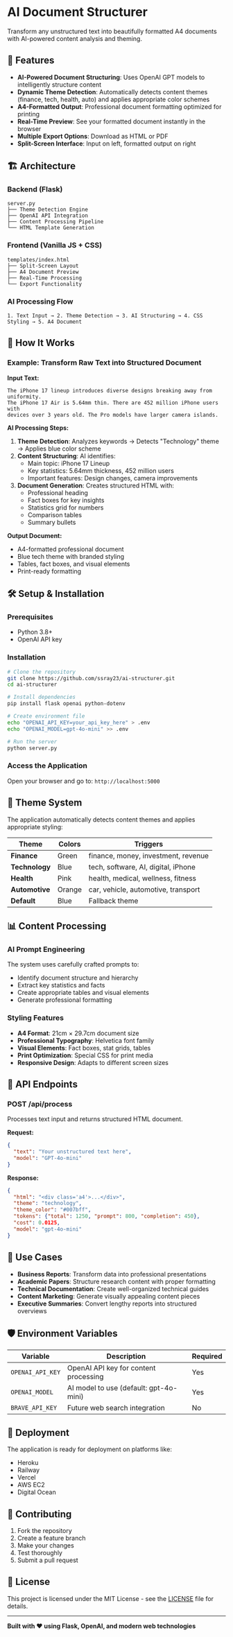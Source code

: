 # AI Document Structurer

Transform any unstructured text into beautifully formatted A4 documents with AI-powered content analysis and theming.

## 🚀 Features

- **AI-Powered Document Structuring**: Uses OpenAI GPT models to intelligently structure content
- **Dynamic Theme Detection**: Automatically detects content themes (finance, tech, health, auto) and applies appropriate color schemes
- **A4-Formatted Output**: Professional document formatting optimized for printing
- **Real-Time Preview**: See your formatted document instantly in the browser
- **Multiple Export Options**: Download as HTML or PDF
- **Split-Screen Interface**: Input on left, formatted output on right

## 🏗️ Architecture

### Backend (Flask)
```
server.py
├── Theme Detection Engine
├── OpenAI API Integration
├── Content Processing Pipeline
└── HTML Template Generation
```

### Frontend (Vanilla JS + CSS)
```
templates/index.html
├── Split-Screen Layout
├── A4 Document Preview
├── Real-Time Processing
└── Export Functionality
```

### AI Processing Flow
```
1. Text Input → 2. Theme Detection → 3. AI Structuring → 4. CSS Styling → 5. A4 Document
```

## 🎯 How It Works

### Example: Transform Raw Text into Structured Document

**Input Text:**
```
The iPhone 17 lineup introduces diverse designs breaking away from uniformity. 
The iPhone 17 Air is 5.64mm thin. There are 452 million iPhone users with 
devices over 3 years old. The Pro models have larger camera islands.
```

**AI Processing Steps:**

1. **Theme Detection**: Analyzes keywords → Detects "Technology" theme → Applies blue color scheme
2. **Content Structuring**: AI identifies:
   - Main topic: iPhone 17 Lineup
   - Key statistics: 5.64mm thickness, 452 million users
   - Important features: Design changes, camera improvements
3. **Document Generation**: Creates structured HTML with:
   - Professional heading
   - Fact boxes for key insights
   - Statistics grid for numbers
   - Comparison tables
   - Summary bullets

**Output Document:**
- A4-formatted professional document
- Blue tech theme with branded styling
- Tables, fact boxes, and visual elements
- Print-ready formatting

## 🛠️ Setup & Installation

### Prerequisites
- Python 3.8+
- OpenAI API key

### Installation
```bash
# Clone the repository
git clone https://github.com/ssray23/ai-structurer.git
cd ai-structurer

# Install dependencies
pip install flask openai python-dotenv

# Create environment file
echo "OPENAI_API_KEY=your_api_key_here" > .env
echo "OPENAI_MODEL=gpt-4o-mini" >> .env

# Run the server
python server.py
```

### Access the Application
Open your browser and go to: `http://localhost:5000`

## 🎨 Theme System

The application automatically detects content themes and applies appropriate styling:

| Theme | Colors | Triggers |
|-------|--------|----------|
| **Finance** | Green | finance, money, investment, revenue |
| **Technology** | Blue | tech, software, AI, digital, iPhone |
| **Health** | Pink | health, medical, wellness, fitness |
| **Automotive** | Orange | car, vehicle, automotive, transport |
| **Default** | Blue | Fallback theme |

## 📊 Content Processing

### AI Prompt Engineering
The system uses carefully crafted prompts to:
- Identify document structure and hierarchy
- Extract key statistics and facts
- Create appropriate tables and visual elements
- Generate professional formatting

### Styling Features
- **A4 Format**: 21cm × 29.7cm document size
- **Professional Typography**: Helvetica font family
- **Visual Elements**: Fact boxes, stat grids, tables
- **Print Optimization**: Special CSS for print media
- **Responsive Design**: Adapts to different screen sizes

## 🔧 API Endpoints

### POST /api/process
Processes text input and returns structured HTML document.

**Request:**
```json
{
  "text": "Your unstructured text here",
  "model": "GPT-4o-mini"
}
```

**Response:**
```json
{
  "html": "<div class='a4'>...</div>",
  "theme": "technology",
  "theme_color": "#007bff",
  "tokens": {"total": 1250, "prompt": 800, "completion": 450},
  "cost": 0.0125,
  "model": "gpt-4o-mini"
}
```

## 🎯 Use Cases

- **Business Reports**: Transform data into professional presentations
- **Academic Papers**: Structure research content with proper formatting
- **Technical Documentation**: Create well-organized technical guides
- **Content Marketing**: Generate visually appealing content pieces
- **Executive Summaries**: Convert lengthy reports into structured overviews

## 🛡️ Environment Variables

| Variable | Description | Required |
|----------|-------------|----------|
| `OPENAI_API_KEY` | OpenAI API key for content processing | Yes |
| `OPENAI_MODEL` | AI model to use (default: gpt-4o-mini) | Yes |
| `BRAVE_API_KEY` | Future web search integration | No |

## 🚀 Deployment

The application is ready for deployment on platforms like:
- Heroku
- Railway
- Vercel
- AWS EC2
- Digital Ocean

## 🤝 Contributing

1. Fork the repository
2. Create a feature branch
3. Make your changes
4. Test thoroughly
5. Submit a pull request

## 📝 License

This project is licensed under the MIT License - see the [LICENSE](LICENSE) file for details.

---

**Built with ❤️ using Flask, OpenAI, and modern web technologies**